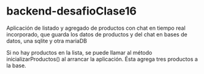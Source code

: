 # backend-desafioClase16

Aplicación de listado y agregado de productos con chat en tiempo real incorporado,
que guarda los datos de productos y del chat en bases de datos, una sqlite y otra mariaDB

Si no hay productos en la lista, se puede llamar al método inicializarProductos()
al arrancar la aplicación. Ésta agrega tres productos a la base.